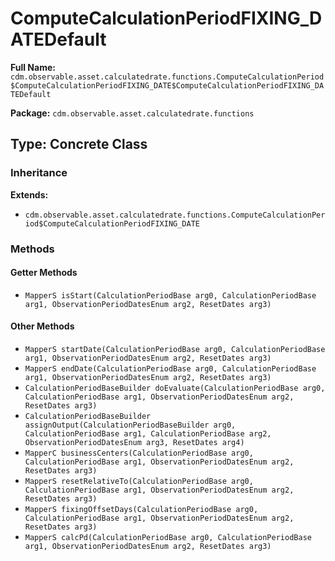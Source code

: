 # ComputeCalculationPeriodFIXING_DATEDefault

**Full Name:** `cdm.observable.asset.calculatedrate.functions.ComputeCalculationPeriod$ComputeCalculationPeriodFIXING_DATE$ComputeCalculationPeriodFIXING_DATEDefault`

**Package:** `cdm.observable.asset.calculatedrate.functions`

## Type: Concrete Class

### Inheritance

**Extends:**
- `cdm.observable.asset.calculatedrate.functions.ComputeCalculationPeriod$ComputeCalculationPeriodFIXING_DATE`

### Methods

#### Getter Methods

- `MapperS isStart(CalculationPeriodBase arg0, CalculationPeriodBase arg1, ObservationPeriodDatesEnum arg2, ResetDates arg3)`

#### Other Methods

- `MapperS startDate(CalculationPeriodBase arg0, CalculationPeriodBase arg1, ObservationPeriodDatesEnum arg2, ResetDates arg3)`
- `MapperS endDate(CalculationPeriodBase arg0, CalculationPeriodBase arg1, ObservationPeriodDatesEnum arg2, ResetDates arg3)`
- `CalculationPeriodBaseBuilder doEvaluate(CalculationPeriodBase arg0, CalculationPeriodBase arg1, ObservationPeriodDatesEnum arg2, ResetDates arg3)`
- `CalculationPeriodBaseBuilder assignOutput(CalculationPeriodBaseBuilder arg0, CalculationPeriodBase arg1, CalculationPeriodBase arg2, ObservationPeriodDatesEnum arg3, ResetDates arg4)`
- `MapperC businessCenters(CalculationPeriodBase arg0, CalculationPeriodBase arg1, ObservationPeriodDatesEnum arg2, ResetDates arg3)`
- `MapperS resetRelativeTo(CalculationPeriodBase arg0, CalculationPeriodBase arg1, ObservationPeriodDatesEnum arg2, ResetDates arg3)`
- `MapperS fixingOffsetDays(CalculationPeriodBase arg0, CalculationPeriodBase arg1, ObservationPeriodDatesEnum arg2, ResetDates arg3)`
- `MapperS calcPd(CalculationPeriodBase arg0, CalculationPeriodBase arg1, ObservationPeriodDatesEnum arg2, ResetDates arg3)`

